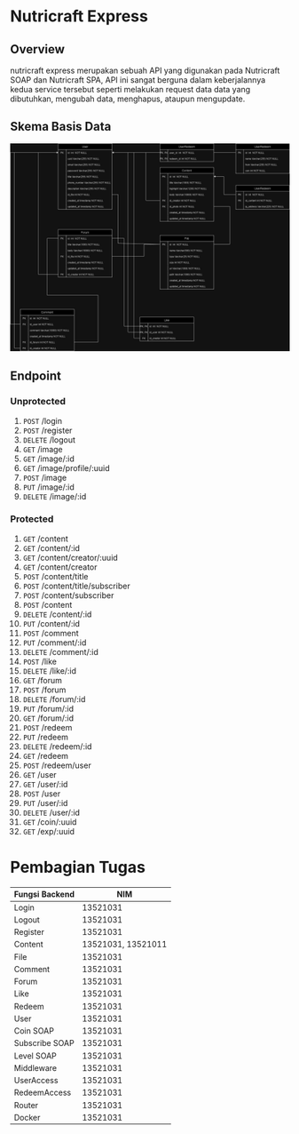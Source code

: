 # Nutricraft Express

## Overview
nutricraft express merupakan sebuah API yang digunakan pada Nutricraft SOAP dan Nutricraft SPA, API ini sangat berguna dalam keberjalannya kedua service tersebut seperti melakukan request data data yang dibutuhkan, mengubah data, menghapus, ataupun mengupdate.

## Skema Basis Data
![](\storage\screenshoot\basisdata.jpg)

## Endpoint

### Unprotected
1. `POST` /login
2. `POST` /register
3. `DELETE` /logout
4. `GET` /image
5. `GET` /image/:id
6. `GET` /image/profile/:uuid
7. `POST` /image
8. `PUT` /image/:id
9. `DELETE` /image/:id

### Protected
1. `GET` /content
2. `GET` /content/:id
3. `GET` /content/creator/:uuid
4. `GET` /content/creator
5. `POST` /content/title
6. `POST` /content/title/subscriber
7. `POST` /content/subscriber
8. `POST` /content
9. `DELETE` /content/:id
10. `PUT` /content/:id
11. `POST` /comment
12. `PUT` /comment/:id
13. `DELETE` /comment/:id
14. `POST` /like
15. `DELETE` /like/:id
16. `GET` /forum
17. `POST` /forum
18. `DELETE` /forum/:id
19. `PUT` /forum/:id
20. `GET` /forum/:id
21. `POST` /redeem
22. `PUT` /redeem
23. `DELETE` /redeem/:id
24. `GET` /redeem
25. `POST` /redeem/user
26. `GET` /user
27. `GET` /user/:id
28. `POST` /user
29. `PUT` /user/:id
30. `DELETE` /user/:id
31. `GET` /coin/:uuid
32. `GET` /exp/:uuid


# Pembagian Tugas

| Fungsi Backend | NIM                |
|----------------|--------------------|
| Login          | 13521031           |
| Logout         | 13521031           |
| Register       | 13521031           |
| Content        | 13521031, 13521011 |
| File           | 13521031           |
| Comment        | 13521031           |
| Forum          | 13521031           |
| Like           | 13521031           |
| Redeem         | 13521031           |
| User           | 13521031           |
| Coin SOAP      | 13521031           |
| Subscribe SOAP | 13521031           |
| Level SOAP     | 13521031           |
| Middleware     | 13521031           |
| UserAccess     | 13521031           |
| RedeemAccess   | 13521031           |
| Router         | 13521031           |
| Docker         | 13521031           |

